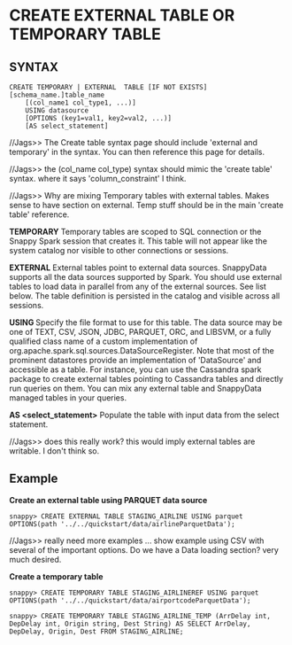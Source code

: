 # CREATE EXTERNAL TABLE OR TEMPORARY TABLE

## SYNTAX

```
CREATE TEMPORARY | EXTERNAL  TABLE [IF NOT EXISTS] [schema_name.]table_name
    [(col_name1 col_type1, ...)]
    USING datasource
    [OPTIONS (key1=val1, key2=val2, ...)]
    [AS select_statement]
```
//Jags>> The Create table syntax page should include 'external and temporary' in the syntax. You can then reference this page for details.

//Jags>> the (col_name col_type) syntax should mimic the 'create table' syntax. where it says 'column_constraint' I think. 

//Jags>> Why are mixing Temporary tables with external tables. Makes sense to have section on external. Temp stuff should be in the main 'create table' reference. 

**TEMPORARY**
Temporary tables are scoped to SQL connection or the Snappy Spark session that creates it. This table will not appear like the system catalog nor visible to other connections or sessions. 

**EXTERNAL**
External tables point to external data sources. SnappyData supports all the data sources supported by Spark. You should use external tables to load data in parallel from any of the external sources. See list below. The table definition is persisted in the catalog and visible across all sessions. 

**USING <data source>**
Specify the file format to use for this table. The data source may be one of TEXT, CSV, JSON, JDBC, PARQUET, ORC, and LIBSVM, or a fully qualified class name of a custom implementation of org.apache.spark.sql.sources.DataSourceRegister. Note that most of the prominent datastores provide an implementation of 'DataSource' and accessible as a table. For instance, you can use the Cassandra spark package to create external tables pointing to Cassandra tables and directly run queries on them. You can mix any external table and SnappyData managed tables in your queries. 

**AS <select_statement>**
Populate the table with input data from the select statement. 

//Jags>> does this really work? this would imply external tables are writable. I don't think so. 

## Example 

**Create an external table using PARQUET data source**

```
snappy> CREATE EXTERNAL TABLE STAGING_AIRLINE USING parquet OPTIONS(path '../../quickstart/data/airlineParquetData');
```

//Jags>> really need more examples ... show example using CSV with several of the important options. Do we have a Data loading section? very much desired. 

**Create a temporary table**

```
snappy> CREATE TEMPORARY TABLE STAGING_AIRLINEREF USING parquet OPTIONS(path '../../quickstart/data/airportcodeParquetData');

snappy> CREATE TEMPORARY TABLE STAGING_AIRLINE_TEMP (ArrDelay int, DepDelay int, Origin string, Dest String) AS SELECT ArrDelay, DepDelay, Origin, Dest FROM STAGING_AIRLINE;
```
